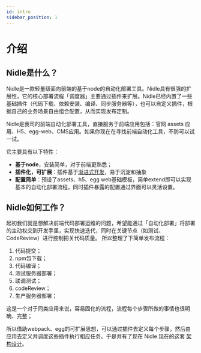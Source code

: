 ```yaml
---
id: intro
sidebar_position: 1
---
```


# 介绍
## Nidle是什么？
Nidle是一款轻量级面向前端的基于node的自动化部署工具。Nidle具有很强的扩展性，它的核心部署流程「调度器」主要通过插件来扩展。Nidle已经内置了一些基础插件（代码下载、依赖安装、编译、同步服务器等），也可以自定义插件，根据自己的业务场景自由组合配置，从而实现发布定制。

Nidle是我司的前端自动化部署工具，直接服务于前端应用包括：官网 assets 应用、H5、egg-web、CMS应用。如果你现在在寻找前端自动化工具，不防可以试一试。

它主要具有以下特性：
* **基于node**，安装简单，对于前端更熟悉；
* **插件化，可扩展**：插件基于[渐进式开发](https://eggjs.org/zh-cn/tutorials/progressive.html)，易于沉淀和抽象
* **配置简单**：预设了assets、h5、egg web基础模板，简单extend即可以实现基本的自动化部署流程，同时插件暴露的配置通过界面可以灵活设置。

## Nidle如何工作？
起初我们就是想解决前端代码部署运维的问题，希望能通过「自动化部署」将部署的主动权交到开发手里，实现快速迭代，同时在关键节点（如测试、CodeReview）进行控制把关代码质量。
所以整理了下简单发布流程：
1. 代码提交；
2. npm包下载；
3. 代码编译；
4. 测试服务器部署；
5. 联调测试；
6. codeReview；
7. 生产服务器部署；

这是一个对于同类应用来说，容易固化的流程，流程每个步骤所做的事情也很明确、完整；

所以借助webpack、egg的可扩展思想，可以通过插件去定义每个步骤，然后由应用去定义并调度这些插件执行相应任务。于是并有了现在 Nidle 现在的这套 [架构设计](../developer/design.md)。
